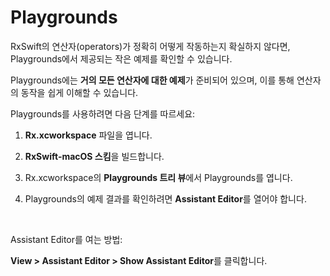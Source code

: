 # Playgrounds

RxSwift의 연산자(operators)가 정확히 어떻게 작동하는지 확실하지 않다면, Playgrounds에서 제공되는 작은 예제를 확인할 수 있습니다.

Playgrounds에는 **거의 모든 연산자에 대한 예제**가 준비되어 있으며, 이를 통해 연산자의 동작을 쉽게 이해할 수 있습니다.

Playgrounds를 사용하려면 다음 단계를 따르세요:

1. **Rx.xcworkspace** 파일을 엽니다.

2. **RxSwift-macOS 스킴**을 빌드합니다.

3. Rx.xcworkspace의 **Playgrounds 트리 뷰**에서 Playgrounds를 엽니다.

4. Playgrounds의 예제 결과를 확인하려면 **Assistant Editor**를 열어야 합니다.

<br/>

Assistant Editor를 여는 방법:

**View > Assistant Editor > Show Assistant Editor**를 클릭합니다.
